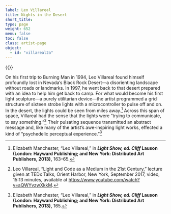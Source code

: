 ```yaml
---
label: Leo Villareal
title: Nights in the Desert
short_title:
type: page
weight: 652
menu: false
toc: false
class: artist-page
object:
  - id: "villareal2a"
---
```


{{<q-figure id="villareal2a" >}}

On his first trip to Burning Man in 1994, Leo Villareal found himself profoundly lost in Nevada’s Black Rock Desert—a disorienting landscape without roads or landmarks. In 1997, he went back to that desert prepared with an idea to help him get back to camp. For what would become his first light sculpture—a purely utilitarian device—the artist programmed a grid structure of sixteen strobe lights with a microcontroller to pulse off and on. In the desert, the lights could be seen from miles away.[^1] Across this span of space, Villareal had the sense that the lights were “trying to communicate, to say something.”[^2] Their pulsating sequence transmitted an abstract message and, like many of the artist’s awe-inspiring light works, effected a kind of “psychedelic perceptual experience.”[^3]

[^1]: Elizabeth Manchester, “Leo Villareal,” in ***Light Show, ed. Cliff* Lauson (London: Hayward Publishing; and New York: Distributed Art Publishers, 2013),** 163–65.

[^2]: Leo Villareal, “Light and Code as a Medium in the 21st Century,” lecture given at TEDx Talks, Orient Harbor, New York, September 2017, video, 15:13 minutes, available at https://www.youtube.com/watch?v=aQWYvzwXkkM.

[^3]: Elizabeth Manchester, “Leo Villareal,” in ***Light Show, ed. Cliff* Lauson (London: Hayward Publishing; and New York: Distributed Art Publishers, 2013),** 165.
